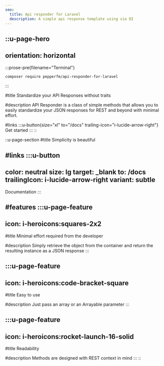 ```yaml
---
seo:
  title: Api responder for Laravel
  description: A simple api response template using via DI
---
```


::u-page-hero
---
orientation: horizontal
---
  :::prose-pre{filename="Terminal"}
  ```bash
  composer require pepperfm/api-responder-for-laravel
  ```
  :::

#title
Standardize your API Responses without traits

#description
API Responder is a class of simple methods that allows you to easily standardize your JSON responses for REST and beyond with minimal effort.

#links
  :::u-button{size="xl" to="/docs" trailing-icon="i-lucide-arrow-right"}
  Get started
  :::
::

::u-page-section
#title
Simplicity is beautiful

#links
  :::u-button
  ---
  color: neutral
  size: lg
  target: _blank
  to: /docs
  trailingIcon: i-lucide-arrow-right
  variant: subtle
  ---
  Documentation
  :::

#features
  :::u-page-feature
  ---
  icon: i-heroicons:squares-2x2
  ---
  #title
  Minimal effort required from the developer
  
  #description
  Simply retrieve the object from the container and return the resulting instance as a JSON response
  :::

  :::u-page-feature
  ---
  icon: i-heroicons:code-bracket-square
  ---
  #title
  Easy to use
  
  #description
  Just pass an array or an Arrayable parameter
  :::

  :::u-page-feature
  ---
  icon: i-heroicons:rocket-launch-16-solid
  ---
  #title
  Readability
  
  #description
  Methods are designed with REST context in mind
  :::
::
